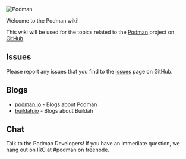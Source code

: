 ![Podman](https://podman.io/images/podman.svg)

Welcome to the Podman wiki!

This wiki will be used for the topics related to the [Podman](https://github.com/containers/libpod) project on [GitHub](https://github.com).

## Issues
Please report any issues that you find to the [issues](https://github.com/containers/libpod/issues) page on GitHub.  

## Blogs
* [podman.io](https://podman.io) - Blogs about Podman
* [buildah.io](https://buildah.io) - Blogs about Buildah

## Chat
Talk to the Podman Developers!  If you have an immediate question, we hang out on IRC at #podman on freenode.